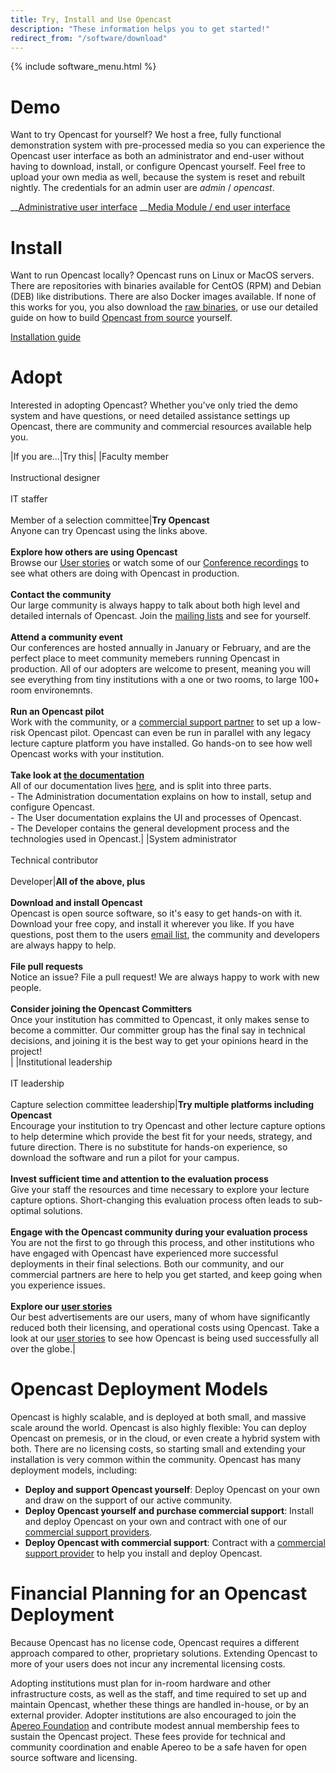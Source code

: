 ```yaml
---
title: Try, Install and Use Opencast
description: "These information helps you to get started!"
redirect_from: "/software/download"
---
```

{% include software_menu.html %}

# Demo

Want to try Opencast for yourself?  We host a free, fully functional demonstration system with pre-processed media so
you can experience the Opencast user interface as both an administrator and end-user without having to download,
install, or configure Opencast yourself.  Feel free to upload your own media as well, because the system is reset
and rebuilt nightly.  The credentials for an admin user are *admin* / *opencast*.

__[Administrative user interface](https://stable.opencast.org/)
__[Media Module / end user interface](https://stable.opencast.org/engage/ui)

# Install
Want to run Opencast locally?  Opencast runs on Linux or MacOS servers. There are repositories with binaries available for CentOS (RPM) and Debian (DEB) like distributions. There are also Docker images available. If none of this works for you, you also download the [raw binaries](https://github.com/opencast/opencast/releases), or use our detailed guide on how to build [Opencast from source](https://github.com/opencast/opencast) yourself.

[Installation guide](releases.md)

# Adopt
Interested in adopting Opencast?  Whether you've only tried the demo system and have questions, or need detailed
assistance settings up Opencast, there are community and commercial resources available help you.

|If you are...|Try this|
|Faculty member<br><br>Instructional designer<br><br>IT staffer<br><br>Member of a selection committee|__Try Opencast__<br>Anyone can try Opencast using the links above.<br><br>__Explore how others are using Opencast__<br>Browse our [User stories](users.md) or watch some of our [Conference recordings](https://www.youtube.com/channel/UCyKuUY_V_5Em5OSa59AUuVg) to see what others are doing with Opencast in production.<br><br>__Contact the community__<br>Our large community is always happy to talk about both high level and detailed internals of Opencast.  Join the [mailing lists](communication.md) and see for yourself.<br><br>__Attend a community event__<br>Our conferences are hosted annually in January or February, and are the perfect place to meet community memebers running Opencast in production.  All of our adopters are welcome to present, meaning you will see everything from tiny institutions with a one or two rooms, to large 100+ room environemnts.<br><br>__Run an Opencast pilot__<br>Work with the community, or a [commercial support partner](support.md) to set up a low-risk Opencast pilot.  Opencast can even be run in parallel with any legacy lecture capture platform you have installed.  Go hands-on to see how well Opencast works with your institution.<br><br>__Take look at [the documentation](https://docs.opencast.org)__<br>All of our documentation lives [here](https://docs.opencast.org), and is split into three parts.<br>- The Administration documentation explains on how to install, setup and configure Opencast.<br>- The User documentation explains the UI and processes of Opencast.<br>- The Developer contains the general development process and the technologies used in Opencast.|
|System administrator<br><br>Technical contributor<br><br>Developer|__All of the above, plus__<br><br>__Download and install Opencast__<br>Opencast is open source software, so it's easy to get hands-on with it.  Download your free copy, and install it wherever you like.  If you have questions, post them to the users [email list](communication.md), the community and developers are always happy to help.<br><br>__File pull requests__<br>Notice an issue?  File a pull request!  We are always happy to work with new people.<br><br>__Consider joining the Opencast Committers__<br>Once your institution has committed to Opencast, it only makes sense to become a committer.  Our committer group has the final say in technical decisions, and joining it is the best way to get your opinions heard in the project!<br>|
|Institutional leadership<br><br>IT leadership<br><br>Capture selection committee leadership|__Try multiple platforms including Opencast__<br>Encourage your institution to try Opencast and other lecture capture options to help determine which provide the best fit for your needs, strategy, and future direction.  There is no substitute for hands-on experience, so download the software and run a pilot for your campus.<br><br>__Invest sufficient time and attention to the evaluation process__<br>Give your staff the resources and time necessary to explore your lecture capture options.  Short-changing this evaluation process often leads to sub-optimal solutions.<br><br>__Engage with the Opencast community during your evaluation process__<br>You are not the first to go through this process, and other institutions who have engaged with Opencast have experienced more successful deployments in their final selections.  Both our community, and our commercial partners are here to help you get started, and keep going when you experience issues.<br><br>__Explore our [user stories](users.md)__<br>Our best advertisements are our users, many of whom have significantly reduced both their licensing, and operational costs using Opencast.  Take a look at our [user stories](users.md) to see how Opencast is being used successfully all over the globe.|

# Opencast Deployment Models
Opencast is highly scalable, and is deployed at both small, and massive scale around the world.  Opencast is also
highly flexible:  You can deploy Opencast on premesis, or in the cloud, or even create a hybrid system with both.
There are no licensing costs, so starting small and extending your installation is very common within the community.
Opencast has many deployment models, including:

 - __Deploy and support Opencast yourself__: Deploy Opencast on your own and draw on the support of our active community.
 - __Deploy Opencast yourself and purchase commercial support__: Install and deploy Opencast on your own and contract with one of our [commercial support providers](support.md).
 - __Deploy Opencast with commercial support__: Contract with a [commercial support provider](support.md) to help you install and deploy Opencast.

# Financial Planning for an Opencast Deployment
Because Opencast has no license code, Opencast requires a different approach compared to other, proprietary solutions.
Extending Opencast to more of your users does not incur any incremental licensing costs.

Adopting institutions must plan for in-room hardware and other infrastructure costs, as well as the staff, and time
required to set up and maintain Opencast, whether these things are handled in-house, or by an external provider.
Adopter institutions are also encouraged to join the [Apereo Foundation](http://apereo.org) and contribute modest
annual membership fees to sustain the Opencast project. These fees provide for technical and community coordination and
enable Apereo to be a safe haven for open source software and licensing.
